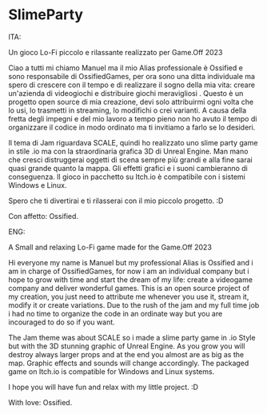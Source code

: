 # SlimeParty
ITA:

Un gioco Lo-Fi piccolo e rilassante realizzato per Game.Off 2023

Ciao a tutti mi chiamo Manuel ma il mio Alias ​​professionale è Ossified e sono responsabile di OssifiedGames, per ora sono una ditta individuale ma spero di crescere con il tempo e di realizzare il sogno della mia vita: creare un'azienda di videogiochi e distribuire giochi meravigliosi .
Questo è un progetto open source di mia creazione, devi solo attribuirmi ogni volta che lo usi, lo trasmetti in streaming, lo modifichi o crei varianti.
A causa della fretta degli impegni e del mio lavoro a tempo pieno non ho avuto il tempo di organizzare il codice in modo ordinato ma ti invitiamo a farlo se lo desideri.

Il tema di Jam riguardava SCALE, quindi ho realizzato uno slime party game in stile .io ma con la straordinaria grafica 3D di Unreal Engine.
Man mano che cresci distruggerai oggetti di scena sempre più grandi e alla fine sarai quasi grande quanto la mappa. Gli effetti grafici e i suoni cambieranno di conseguenza.
Il gioco in pacchetto su Itch.io è compatibile con i sistemi Windows e Linux.

Spero che ti divertirai e ti rilasserai con il mio piccolo progetto. :D

Con affetto: Ossified.










ENG:

A Small and relaxing Lo-Fi game made for the Game.Off 2023

Hi everyone my name is Manuel but my professional Alias is Ossified and i am in charge of OssifiedGames, for now i am an individual company but i hope to grow with time and start the dream of my life: create a videogame company and deliver wonderful games.
This is an open source project of my creation, you just need to attribute me whenever you use it, stream it, modify it or create variations.
Due to the rush of the jam and my full time job i had no time to organize the code in an ordinate way but you are incouraged to do so if you want.

The Jam theme was about SCALE so i made a slime party game in .io Style but with the 3D stunning graphic of Unreal Engine.
As you grow you will destroy always larger props and at the end you almost are as big as the map. Graphic effects and sounds will change accordingly.
The packaged game on Itch.io is compatible for Windows and Linux systems.

I hope you will have fun and relax with my little project. :D

With love: Ossified.
